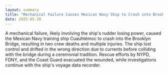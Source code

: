 ```yaml
---
layout: summary
title: "Mechanical Failure Causes Mexican Navy Ship to Crash into Brooklyn Bridge"
date: 2025-05-20
---
```


A mechanical failure, likely involving the ship's rudder losing power, caused the Mexican Navy training ship Cuauhtémoc to crash into the Brooklyn Bridge, resulting in two crew deaths and multiple injuries. The ship lost control and drifted in the wrong direction due to currents before colliding with the bridge during a ceremonial tradition. Rescue efforts by NYPD, FDNY, and the Coast Guard evacuated the wounded, while investigations continue with the ship's voyage data recorder.